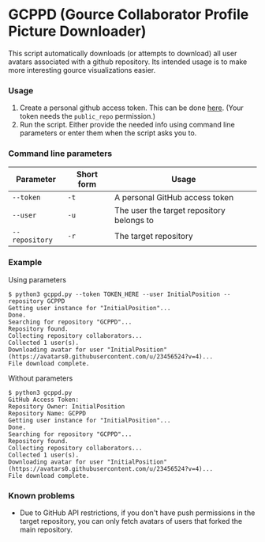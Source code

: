 # GCPPD (Gource Collaborator Profile Picture Downloader)
This script automatically downloads (or attempts to download) all user avatars associated with a github repository.
Its intended usage is to make more interesting gource visualizations easier.

### Usage
1. Create a personal github access token. This can be done [here](https://github.com/settings/tokens). (Your token needs the `public_repo` permission.)
1. Run the script. Either provide the needed info using command line parameters or enter them when the script asks you to.

### Command line parameters
|Parameter|Short form|Usage|
|---------|----------|-----|
|`--token`|`-t`|A personal GitHub access token|
|`--user`|`-u`|The user the target repository belongs to
|`--repository`|`-r`|The target repository|

### Example
Using parameters
```
$ python3 gcppd.py --token TOKEN_HERE --user InitialPosition --repository GCPPD
Getting user instance for "InitialPosition"...
Done.
Searching for repository "GCPPD"...
Repository found.
Collecting repository collaborators...
Collected 1 user(s).
Downloading avatar for user "InitialPosition" (https://avatars0.githubusercontent.com/u/23456524?v=4)...
File download complete.
```

Without parameters
```
$ python3 gcppd.py 
GitHub Access Token: 
Repository Owner: InitialPosition
Repository Name: GCPPD
Getting user instance for "InitialPosition"...
Done.
Searching for repository "GCPPD"...
Repository found.
Collecting repository collaborators...
Collected 1 user(s).
Downloading avatar for user "InitialPosition" (https://avatars0.githubusercontent.com/u/23456524?v=4)...
File download complete.
```

### Known problems
- Due to GitHub API restrictions, if you don't have push permissions in the target repository, you can only fetch avatars of users that forked the main repository.
